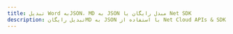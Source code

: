 ---title: تبدیل Word بهJSON، MD به JSON مبدل رایگان یا Net SDKdescription: تبدیل رایگانMD به JSON با استفاده از Net Cloud APIs & SDK. همچنین اسناد Microsoft Word و OpenOffice را در Cloud ایجاد، ویرایش و رندر کنید.---